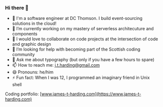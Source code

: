 ### Hi there 👋

- 💼 I'm a software engineer at DC Thomson. I build event-sourcing solutions in the cloud!
- 🔭 I’m currently working on my mastery of serverless architecuture and components
- 👯 I would love to collaborate on code projects at the intersection of code and graphic design
- 🤔 I’m looking for help with becoming part of the Scottish coding community
- 💬 Ask me about typography (but only if you have a few hours to spare)
- 📫 How to reach me: j.t.harding@gmail.com
- 😄 Pronouns: he/him
- ⚡ Fun fact: When I was 12, I programmed an imaginary friend in Unix shell

Coding portfolio: [www.james-t-harding.com](https://www.james-t-harding.com)

